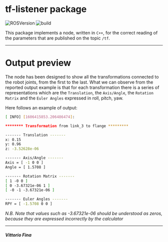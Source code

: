 # tf-listener package

![ROSVersion](https://img.shields.io/badge/ROS-melodic-blue)
![build](https://img.shields.io/badge/build-passed-success)

This package implements a node, written in ```C++```, for the correct reading of the parameters that are published on the topic ```/tf```.
___

# Output preview

The node has been designed to show all the transformations connected to the robot joints, from the first to the last. What we can observe from the reported output example is that for each transformation there is a series of representations which are the ```Translation```, the ```Axis/Angle```, the ```Rotation Matrix``` and the ```Euler Angles``` expressed in roll, pitch, yaw.

Here follows an example of output:

```bash
[ INFO] [1606415853.206486474]: 

******** Transformation from link_3 to flange *********

------- Translation -------
x: 0.15
y: 0.96
z: -3.52628e-06

------- Axis/Angle -------
Axis = [ -1 0 0 ]
Angle = [ 1.5708 ]

------- Rotation Matrix -------
[ 1 -0 0 ]
[ 0 -3.67321e-06 1 ]
[ -0 -1 -3.67321e-06 ]

------- Euler Angles -------
RPY = [ -1.5708 0 0 ]

```

*N.B. Note that values ​​such as -3.67321e-06 should be understood as zeros, because they are expressed incorrectly by the calculator*

___
##### Vittorio Fina